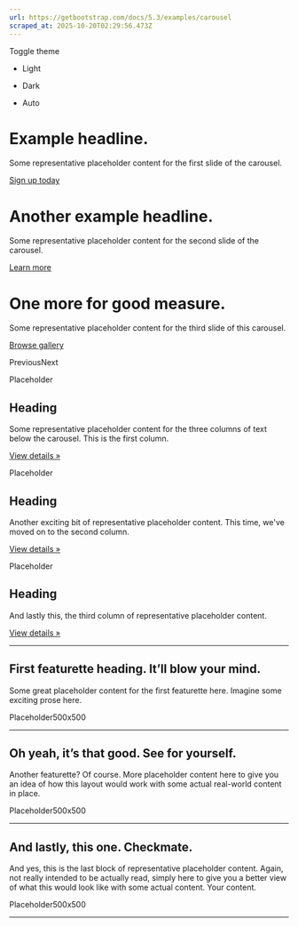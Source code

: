 ```yaml
---
url: https://getbootstrap.com/docs/5.3/examples/carousel
scraped_at: 2025-10-20T02:29:56.473Z
---
```


Toggle theme

- Light

- Dark

- Auto


# Example headline.

Some representative placeholder content for the first slide of the carousel.

[Sign up today](https://getbootstrap.com/docs/5.3/examples/carousel/#)

# Another example headline.

Some representative placeholder content for the second slide of the carousel.

[Learn more](https://getbootstrap.com/docs/5.3/examples/carousel/#)

# One more for good measure.

Some representative placeholder content for the third slide of this carousel.

[Browse gallery](https://getbootstrap.com/docs/5.3/examples/carousel/#)

PreviousNext

Placeholder

## Heading

Some representative placeholder content for the three columns of text below the carousel. This is the first column.

[View details »](https://getbootstrap.com/docs/5.3/examples/carousel/#)

Placeholder

## Heading

Another exciting bit of representative placeholder content. This time, we've moved on to the second column.

[View details »](https://getbootstrap.com/docs/5.3/examples/carousel/#)

Placeholder

## Heading

And lastly this, the third column of representative placeholder content.

[View details »](https://getbootstrap.com/docs/5.3/examples/carousel/#)

* * *

## First featurette heading. It’ll blow your mind.

Some great placeholder content for the first featurette here. Imagine some exciting prose here.

Placeholder500x500

* * *

## Oh yeah, it’s that good. See for yourself.

Another featurette? Of course. More placeholder content here to give you an idea of how this layout would work with some actual real-world content in place.

Placeholder500x500

* * *

## And lastly, this one. Checkmate.

And yes, this is the last block of representative placeholder content. Again, not really intended to be actually read, simply here to give you a better view of what this would look like with some actual content. Your content.

Placeholder500x500

* * *